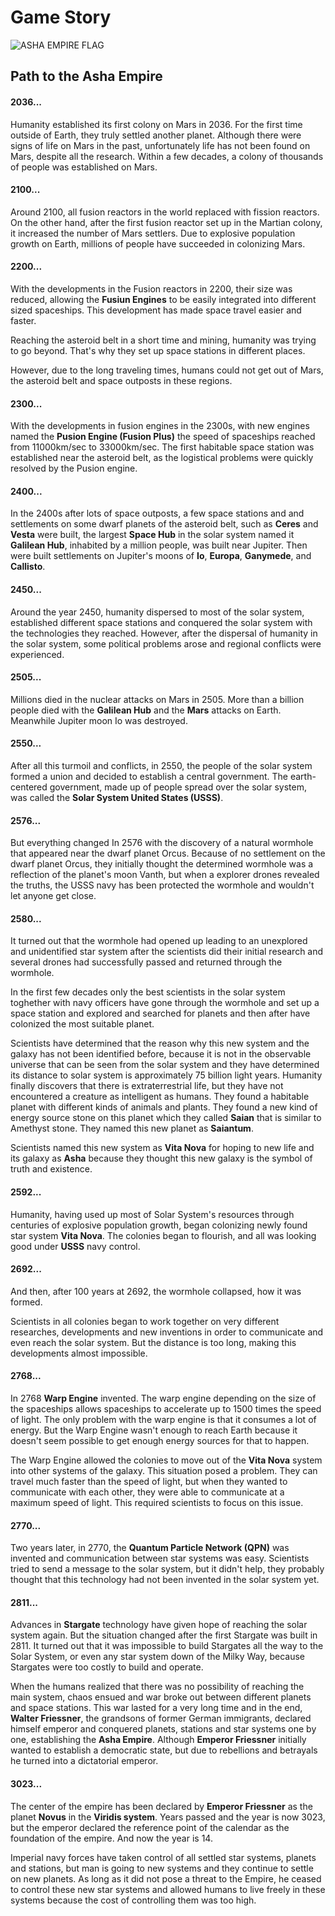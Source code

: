 # Game Story

![ASHA EMPIRE FLAG](https://github.com/Asha-Empire/Game-Story/blob/main/images/asha-empire.jpg)

## Path to the Asha Empire

#### 2036...

Humanity established its first colony on Mars in 2036. For the first time outside of Earth, they truly settled another planet. Although there were signs of life on Mars in the past, unfortunately life has not been found on Mars, despite all the research. Within a few decades, a colony of thousands of people was established on Mars.

#### 2100...

Around 2100, all fusion reactors in the world replaced with fission reactors. On the other hand, after the first fusion reactor set up in the Martian colony, it increased the number of Mars settlers. Due to explosive population growth on Earth, millions of people have succeeded in colonizing Mars. 


#### 2200...

With the developments in the Fusion reactors in 2200, their size was reduced, allowing the **Fusiun Engines** to be easily integrated into different sized spaceships. This development has made space travel easier and faster.

Reaching the asteroid belt in a short time and mining, humanity was trying to go beyond. That's why they set up space stations in different places.

However, due to the long traveling times, humans could not get out of Mars, the asteroid belt and space outposts in these regions.

#### 2300...

With the developments in fusion engines in the 2300s, with new engines named the **Pusion Engine (Fusion Plus)** the speed of spaceships reached from 11000km/sec to 33000km/sec. The first habitable space station was established near the asteroid belt, as the logistical problems were quickly resolved by the Pusion engine.

#### 2400...

In the 2400s after lots of space outposts, a few space stations and and settlements on some dwarf planets of the asteroid belt, such as **Ceres** and **Vesta** were built, the largest **Space Hub** in the solar system named it **Galilean Hub**, inhabited by a million people, was built near Jupiter. Then were built settlements on Jupiter's moons of **Io**, **Europa**, **Ganymede**, and **Callisto**.

#### 2450...

Around the year 2450, humanity dispersed to most of the solar system, established different space stations and conquered the solar system with the technologies they reached. However, after the dispersal of humanity in the solar system, some political problems arose and regional conflicts were experienced.

#### 2505...

Millions died in the nuclear attacks on Mars in 2505. More than a billion people died with the **Galilean Hub** and the **Mars** attacks on Earth. Meanwhile Jupiter moon Io was destroyed.

#### 2550...

After all this turmoil and conflicts, in 2550, the people of the solar system formed a union and decided to establish a central government. The earth-centered government, made up of people spread over the solar system, was called the **Solar System United States (USSS)**.

#### 2576...

But everything changed In 2576 with the discovery of a natural wormhole that appeared near the dwarf planet Orcus. Because of no settlement on the dwarf planet Orcus, they initially thought the determined wormhole was a reflection of the planet's moon Vanth, but when a explorer drones revealed the truths, the USSS navy has been protected the wormhole and wouldn't let anyone get close.

#### 2580...

It turned out that the wormhole had opened up leading to an unexplored and unidentified star system after the scientists did their initial research and several drones had successfully passed and returned through the wormhole.

In the first few decades only the best scientists in the solar system toghether with navy officers have gone through the wormhole and set up a space station and explored and searched for planets and then after have colonized the most suitable planet.

Scientists have determined that the reason why this new system and the galaxy has not been identified before, because it is not in the observable universe that can be seen from the solar system and they have determined its distance to solar system is approximately 75 billion light years. Humanity finally discovers that there is extraterrestrial life, but they have not encountered a creature as intelligent as humans. They found a habitable planet with different kinds of animals and plants. They found a new kind of energy source stone on this planet which they called **Saian** that is similar to Amethyst stone. They named this new planet as **Saiantum**.

Scientists named this new system as **Vita Nova** for hoping to new life and its galaxy as **Asha** because they thought this new galaxy is the symbol of truth and existence.

#### 2592...

Humanity, having used up most of Solar System's resources through centuries of explosive population growth, began colonizing newly found star system **Vita Nova**. The colonies began to flourish, and all was looking good under **USSS** navy control.

#### 2692...

And then, after 100 years at 2692, the wormhole collapsed, how it was formed.

Scientists in all colonies began to work together on very different researches, developments and new inventions in order to communicate and even reach the solar system. But the distance is too long, making this developments almost impossible.

#### 2768...

In 2768 **Warp Engine** invented. The warp engine depending on the size of the spaceships allows spaceships to accelerate up to 1500 times the speed of light. The only problem with the warp engine is that it consumes a lot of energy. But the Warp Engine wasn't enough to reach Earth because it doesn't seem possible to get enough energy sources for that to happen.

The Warp Engine allowed the colonies to move out of the **Vita Nova** system into other systems of the galaxy. This situation posed a problem. They can travel much faster than the speed of light, but when they wanted to communicate with each other, they were able to communicate at a maximum speed of light. This required scientists to focus on this issue.

#### 2770...

Two years later, in 2770, the **Quantum Particle Network (QPN)** was invented and communication between star systems was easy. Scientists tried to send a message to the solar system, but it didn't help, they probably thought that this technology had not been invented in the solar system yet.

#### 2811...

Advances in **Stargate** technology have given hope of reaching the solar system again. But the situation changed after the first Stargate was built in 2811. It turned out that it was impossible to build Stargates all the way to the Solar System, or even any star system down of the Milky Way, because Stargates were too costly to build and operate.

When the humans realized that there was no possibility of reaching the main system, chaos ensued and war broke out between different planets and space stations. This war lasted for a very long time and in the end, **Walter Friessner**, the grandsons of former German immigrants, declared himself emperor and conquered planets, stations and star systems one by one, establishing the **Asha Empire**. Although **Emperor Friessner** initially wanted to establish a democratic state, but due to rebellions and betrayals he turned into a dictatorial emperor.

#### 3023...

The center of the empire has been declared by **Emperor Friessner** as the planet **Novus** in the **Viridis system**. Years passed and the year is now 3023, but the emperor declared the reference point of the calendar as the foundation of the empire. And now the year is 14.

Imperial navy forces have taken control of all settled star systems, planets and stations, but man is going to new systems and they continue to settle on new planets. As long as it did not pose a threat to the Empire, he ceased to control these new star systems and allowed humans to live freely in these systems because the cost of controlling them was too high.
